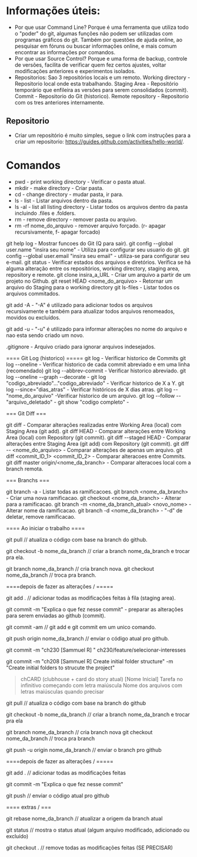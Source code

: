 ﻿# Informações úteis:
* Por que usar Command Line? Porque é uma ferramenta que utiliza todo o "poder" do git, algumas funções não podem ser utilizadas com programas gráficos do git. Também por questões de ajuda online, ao pesquisar em fóruns ou buscar informações online, e mais comum encontrar as informações por comandos.
* Por que usar Source Control? Porque e uma forma de backup, controle de versões, facilita de verificar quem fez certos ajustes, voltar modificações anteriores e experimentos isolados.
* Repositorios: Sao 3 repositórios locais e um remoto. Working directory - Repositorio local onde esta trabalhando. Staging Area - Repositório temporário que enfileira as versões para serem consolidados (commit). Commit - Repositorio do Git (historico). Remote repository - Repositorio com os tres anteriores internamente.























## Repositorio

* Criar um repositório é muito simples, segue o link com instruções para a criar um repositorio: https://guides.github.com/activities/hello-world/.

# Comandos


* pwd - print working directory - Verificar o pasta atual.
* mkdir - make directory - Criar pasta.
* cd - change directory - mudar pasta, ir para.
* ls - list - Listar arquivos dentro da pasta.
* ls -al - list all listing directory - Listar todos os arquivos dentro da pasta incluindo .files e .folders.
* rm - remove directory - remover pasta ou arquivo.
* rm -rf nome_do_arquivo - remover arquivo forçado. (r- apagar recursivamente, f- apagar forcado)



git help log - Mostrar funcoes do Git (Q para sair).
git config --global user.name "insira seu nome" - Utiliza para configurar seu usuario do git.
git config --global user.email "insira seu email" - utiliza-se para configurar seu e-mail.
git status - Verificar estados dos arquivos e diretórios. Verifica se há alguma alteração entre os repositórios, working directory, staging area, repository e remote.
git clone insira_a_URL - Criar um arquivo a partir de um projeto no Github.
git reset HEAD <nome_do_arquivo> - Retornar um arquivo do Staging para o working directory
git ls-files - Listar todos os arquivos commitados.


git add -A - "-A" é utilizado para adicionar todos os arquivos recursivamente e também para atualizar todos arquivos renomeados, movidos ou excluídos.


git add -u - "-u" é utilizado para informar alterações no nome do arquivo e nao esta sendo criado um novo.






.gitignore - Arquivo criado para ignorar arquivos indesejados.


==== Git Log (historico) =====
git log - Verificar historico de Commits
git log --oneline - Verificar historico de cada commit abreviado e em uma linha (recomendado)
git log --abbrev-commit  - Verificar historico abreviado.
git log --oneline --graph --decorate  -
git log "codigo_abreviado"..."codigo_abreviado" - Verificar historico de X a Y.
git log --since="dias_atras" - Verificar históricos de X dias atras.
git log -- "nome_do_arquivo" -Verificar historico de um arquivo.
git log --follow -- "arquivo_deletado" - 
git show "codigo completo" - 




=== Git Diff ===


git diff - Comparar alterações realizadas entre Working Area (local) com Staging Area (git add).
git diff HEAD - Comparar alterações entre Working Area (local) com Repository (git commit).
git diff --staged HEAD - Comparar alterações entre Staging Area (git add) com Repository (git commit).
git diff -- <nome_do_arquivo> - Comparar alterações de apenas um arquivo.
git diff <commit_ID_1> <commit_ID_2> - Comparar alteracoes entre Commits.
git diff master origin/<nome_da_branch> - Comparar alteracoes local com a branch remota.


=== Branchs ===


git branch -a - Listar todas as ramificacoes.
git branch <nome_da_branch> - Criar uma nova ramificacao.
git checkout <nome_da_branch> - Alterar para a ramificacao.
git branch -m <nome_da_branch_atual> <novo_nome> - Alterar nome da ramificacao.
git branch -d <nome_da_branch> - "-d" de deletar, remove ramificacao.
 
==== Ao iniciar o trabalho ====


git pull // atualiza o código com base na branch do github.


git checkout -b nome_da_branch // criar a branch nome_da_branch e trocar pra ela.


git branch nome_da_branch // cria branch nova.
git checkout nome_da_branch // troca pra branch.




====depois de fazer as alterações \/ =====


git add . // adicionar todas as modificações feitas à fila (staging area).


git commit -m "Explica o que fez nesse commit" - preparar as alterações para serem enviadas ao github (commit).


git commit -am // git add e git commit em um unico comando.


git push origin nome_da_branch // enviar o código atual pro github.




















git commit -m "ch230 [Sammuel R] "
ch230/feature/selecionar-interesses


git commit -m "ch208 [Sammuel R] Create initial folder structure" -m "Create initial folders to strucute the project"
>chCARD (clubhouse + card do story atual)
>[Nome Inicial]
>Tarefa no infinitivo começando com letra maiúscula
>Nome dos arquivos com letras maiúsculas quando precisar




git pull // atualiza o código com base na branch do github


git checkout -b nome_da_branch // criar a branch nome_da_branch e trocar pra ela


git branch nome_da_branch // cria branch nova
git checkout nome_da_branch // troca pra branch


git push -u origin nome_da_branch // enviar o branch pro github




====depois de fazer as alterações \/ =====


git add . // adicionar todas as modificações feitas


git commit -m "Explica o que fez nesse commit"


git push // enviar o código atual pro github


==== extras \/ ===


git rebase nome_da_branch // atualizar a origem da branch atual


git status // mostra o status atual (algum arquivo modificado, adicionado ou excluído)




git checkout . // remove todas as modificações feitas (SE PRECISAR)